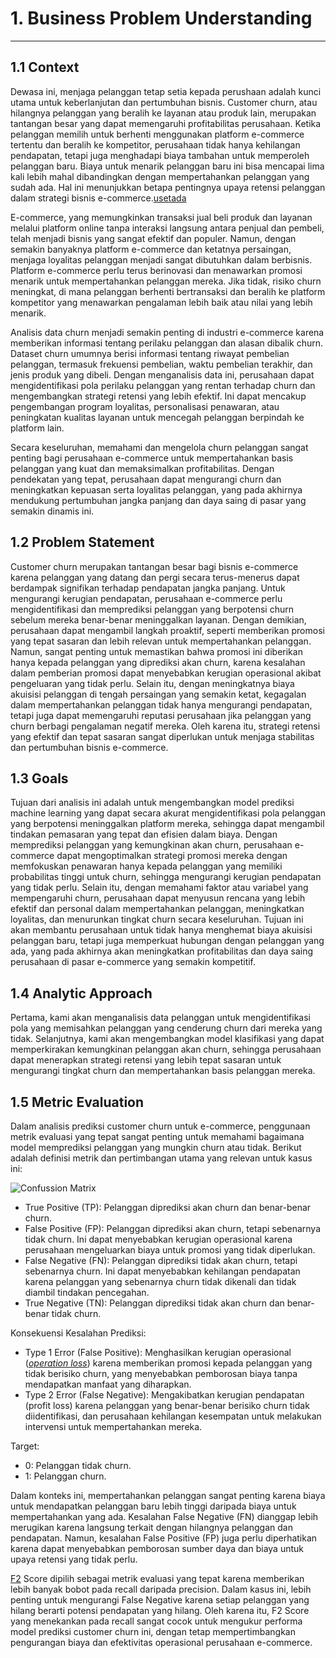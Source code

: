 # **1. Business Problem Understanding**

---

## **1.1 Context**

Dewasa ini, menjaga pelanggan tetap setia kepada perushaan adalah kunci utama untuk keberlanjutan dan pertumbuhan bisnis. Customer churn, atau hilangnya pelanggan yang beralih ke layanan atau produk lain, merupakan tantangan besar yang dapat memengaruhi profitabilitas perusahaan. Ketika pelanggan memilih untuk berhenti menggunakan platform e-commerce tertentu dan beralih ke kompetitor, perusahaan tidak hanya kehilangan pendapatan, tetapi juga menghadapi biaya tambahan untuk memperoleh pelanggan baru. Biaya untuk menarik pelanggan baru ini bisa mencapai lima kali lebih mahal dibandingkan dengan mempertahankan pelanggan yang sudah ada. Hal ini menunjukkan betapa pentingnya upaya retensi pelanggan dalam strategi bisnis e-commerce.[usetada](https://blog.usetada.com/id/apa-itu-customer-churn-dan-bagaimana-menghentikannya)

E-commerce, yang memungkinkan transaksi jual beli produk dan layanan melalui platform online tanpa interaksi langsung antara penjual dan pembeli, telah menjadi bisnis yang sangat efektif dan populer. Namun, dengan semakin banyaknya platform e-commerce dan ketatnya persaingan, menjaga loyalitas pelanggan menjadi sangat dibutuhkan dalam berbisnis. Platform e-commerce perlu terus berinovasi dan menawarkan promosi menarik untuk mempertahankan pelanggan mereka. Jika tidak, risiko churn meningkat, di mana pelanggan berhenti bertransaksi dan beralih ke platform kompetitor yang menawarkan pengalaman lebih baik atau nilai yang lebih menarik.

Analisis data churn menjadi semakin penting di industri e-commerce karena memberikan informasi tentang perilaku pelanggan dan alasan dibalik churn. Dataset churn umumnya berisi informasi tentang riwayat pembelian pelanggan, termasuk frekuensi pembelian, waktu pembelian terakhir, dan jenis produk yang dibeli. Dengan menganalisis data ini, perusahaan dapat mengidentifikasi pola perilaku pelanggan yang rentan terhadap churn dan mengembangkan strategi retensi yang lebih efektif. Ini dapat mencakup pengembangan program loyalitas, personalisasi penawaran, atau peningkatan kualitas layanan untuk mencegah pelanggan berpindah ke platform lain.

Secara keseluruhan, memahami dan mengelola churn pelanggan sangat penting bagi perusahaan e-commerce untuk mempertahankan basis pelanggan yang kuat dan memaksimalkan profitabilitas. Dengan pendekatan yang tepat, perusahaan dapat mengurangi churn dan meningkatkan kepuasan serta loyalitas pelanggan, yang pada akhirnya mendukung pertumbuhan jangka panjang dan daya saing di pasar yang semakin dinamis ini.


## **1.2 Problem Statement**

Customer churn merupakan tantangan besar bagi bisnis e-commerce karena pelanggan yang datang dan pergi secara terus-menerus dapat berdampak signifikan terhadap pendapatan jangka panjang. Untuk mengurangi kerugian pendapatan, perusahaan e-commerce perlu mengidentifikasi dan memprediksi pelanggan yang berpotensi churn sebelum mereka benar-benar meninggalkan layanan. Dengan demikian, perusahaan dapat mengambil langkah proaktif, seperti memberikan promosi yang tepat sasaran dan lebih relevan untuk mempertahankan pelanggan. Namun, sangat penting untuk memastikan bahwa promosi ini diberikan hanya kepada pelanggan yang diprediksi akan churn, karena kesalahan dalam pemberian promosi dapat menyebabkan kerugian operasional akibat pengeluaran yang tidak perlu. Selain itu, dengan meningkatnya biaya akuisisi pelanggan di tengah persaingan yang semakin ketat, kegagalan dalam mempertahankan pelanggan tidak hanya mengurangi pendapatan, tetapi juga dapat memengaruhi reputasi perusahaan jika pelanggan yang churn berbagi pengalaman negatif mereka. Oleh karena itu, strategi retensi yang efektif dan tepat sasaran sangat diperlukan untuk menjaga stabilitas dan pertumbuhan bisnis e-commerce.

## **1.3 Goals**

Tujuan dari analisis ini adalah untuk mengembangkan model prediksi machine learning yang dapat secara akurat mengidentifikasi pola pelanggan yang berpotensi meninggalkan platform mereka, sehingga dapat mengambil tindakan pemasaran yang tepat dan efisien dalam biaya. Dengan memprediksi pelanggan yang kemungkinan akan churn, perusahaan e-commerce dapat mengoptimalkan strategi promosi mereka dengan memfokuskan penawaran hanya kepada pelanggan yang memiliki probabilitas tinggi untuk churn, sehingga mengurangi kerugian pendapatan yang tidak perlu. Selain itu, dengan memahami faktor atau variabel yang mempengaruhi churn, perusahaan dapat menyusun rencana yang lebih efektif dan personal dalam mempertahankan pelanggan, meningkatkan loyalitas, dan menurunkan tingkat churn secara keseluruhan. Tujuan ini akan membantu perusahaan untuk tidak hanya menghemat biaya akuisisi pelanggan baru, tetapi juga memperkuat hubungan dengan pelanggan yang ada, yang pada akhirnya akan meningkatkan profitabilitas dan daya saing perusahaan di pasar e-commerce yang semakin kompetitif.

## **1.4 Analytic Approach**

Pertama, kami akan menganalisis data pelanggan untuk mengidentifikasi pola yang memisahkan pelanggan yang cenderung churn dari mereka yang tidak. Selanjutnya, kami akan mengembangkan model klasifikasi yang dapat memperkirakan kemungkinan pelanggan akan churn, sehingga perusahaan dapat menerapkan strategi retensi yang lebih tepat sasaran untuk mengurangi tingkat churn dan mempertahankan basis pelanggan mereka.

## **1.5 Metric Evaluation**

Dalam analisis prediksi customer churn untuk e-commerce, penggunaan metrik evaluasi yang tepat sangat penting untuk memahami bagaimana model memprediksi pelanggan yang mungkin churn atau tidak. Berikut adalah definisi metrik dan pertimbangan utama yang relevan untuk kasus ini:

![Confussion Matrix](https://www.nbshare.io/static/snapshots/cm_colored_1-min.png)

- True Positive (TP): Pelanggan diprediksi akan churn dan benar-benar churn.
- False Positive (FP): Pelanggan diprediksi akan churn, tetapi sebenarnya tidak churn. Ini dapat menyebabkan kerugian operasional karena perusahaan mengeluarkan biaya untuk promosi yang tidak diperlukan.
- False Negative (FN): Pelanggan diprediksi tidak akan churn, tetapi sebenarnya churn. Ini dapat menyebabkan kehilangan pendapatan karena pelanggan yang sebenarnya churn tidak dikenali dan tidak diambil tindakan pencegahan.
- True Negative (TN): Pelanggan diprediksi tidak akan churn dan benar-benar tidak churn.


Konsekuensi Kesalahan Prediksi:
- Type 1 Error (False Positive): Menghasilkan kerugian operasional ([*operation loss*](https://www.investopedia.com/terms/o/operating-loss.asp#:~:text=An%20operating%20loss%20occurs%20when,profit%20before%20interest%20and%20taxes.)) karena memberikan promosi kepada pelanggan yang tidak berisiko churn, yang menyebabkan pemborosan biaya tanpa mendapatkan manfaat yang diharapkan.
- Type 2 Error (False Negative): Mengakibatkan kerugian pendapatan (profit loss) karena pelanggan yang benar-benar berisiko churn tidak diidentifikasi, dan perusahaan kehilangan kesempatan untuk melakukan intervensi untuk mempertahankan mereka.


Target:
- 0: Pelanggan tidak churn.
- 1: Pelanggan churn.


Dalam konteks ini, mempertahankan pelanggan sangat penting karena biaya untuk mendapatkan pelanggan baru lebih tinggi daripada biaya untuk mempertahankan yang ada. Kesalahan False Negative (FN) dianggap lebih merugikan karena langsung terkait dengan hilangnya pelanggan dan pendapatan. Namun, kesalahan False Positive (FP) juga perlu diperhatikan karena dapat menyebabkan pemborosan sumber daya dan biaya untuk upaya retensi yang tidak perlu.


[F2](https://docs.h2o.ai/driverless-ai/1-10-lts/docs/userguide/scorers.html#:~:text=The%20F2%20score%20is%20the,to%20recall%20than%20to%20precision) Score dipilih sebagai metrik evaluasi yang tepat karena memberikan lebih banyak bobot pada recall daripada precision. Dalam kasus ini, lebih penting untuk mengurangi False Negative karena setiap pelanggan yang hilang berarti potensi pendapatan yang hilang. Oleh karena itu, F2 Score yang menekankan pada recall sangat cocok untuk mengukur performa model prediksi customer churn ini, dengan tetap mempertimbangkan pengurangan biaya dan efektivitas operasional perusahaan e-commerce.

